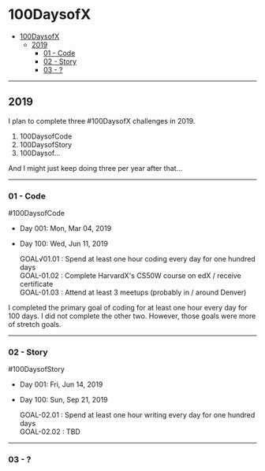 # 100DaysofX

- [100DaysofX](#100daysofx)
  - [2019](#2019)
    - [01 - Code](#01---code)
    - [02 - Story](#02---story)
    - [03 - ?](#03---)

---

## 2019

I plan to complete three #100DaysofX challenges in 2019.  

1. 100DaysofCode
2. 100DaysofStory
3. 100Daysof...

And I might just keep doing three per year after that...

---

### 01 - Code

\#100DaysofCode

- Day 001: Mon, Mar 04, 2019
- Day 100: Wed, Jun 11, 2019

    GOAL√01.01 : Spend at least one hour coding every day for one hundred days  
    GOAL-01.02 : Complete HarvardX's CS50W course on edX / receive certificate  
    GOAL-01.03 : Attend at least 3 meetups (probably in / around Denver)  

I completed the primary goal of coding for at least one hour every day for 100 days. I did not complete the other two. However, those goals were more of stretch goals.

---

### 02 - Story

\#100DaysofStory

- Day 001: Fri, Jun 14, 2019
- Day 100: Sun, Sep 21, 2019

    GOAL-02.01 : Spend at least one hour writing every day for one hundred days  
    GOAL-02.02 : TBD  

---

### 03 - ?

